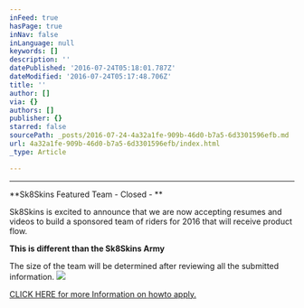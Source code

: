 ```yaml
---
inFeed: true
hasPage: true
inNav: false
inLanguage: null
keywords: []
description: ''
datePublished: '2016-07-24T05:18:01.787Z'
dateModified: '2016-07-24T05:17:48.706Z'
title: ''
author: []
via: {}
authors: []
publisher: {}
starred: false
sourcePath: _posts/2016-07-24-4a32a1fe-909b-46d0-b7a5-6d3301596efb.md
url: 4a32a1fe-909b-46d0-b7a5-6d3301596efb/index.html
_type: Article

---
```

****

**Sk8Skins Featured Team - Closed - **

Sk8Skins is excited to announce that we are now accepting resumes and videos to build a sponsored team of riders for 2016 that will receive product flow.

**This is different than the Sk8Skins Army**

The size of the team will be determined after reviewing all the submitted information. ![](https://the-grid-user-content.s3-us-west-2.amazonaws.com/067315b0-5989-457c-a29d-291fbdd62a0c.jpg)

[CLICK HERE for more Information on how][0][to apply.][0]

[0]: https://dl.dropboxusercontent.com/u/24230477/Sk8Skins%20Featured%20Team%20Details%20b.pdf